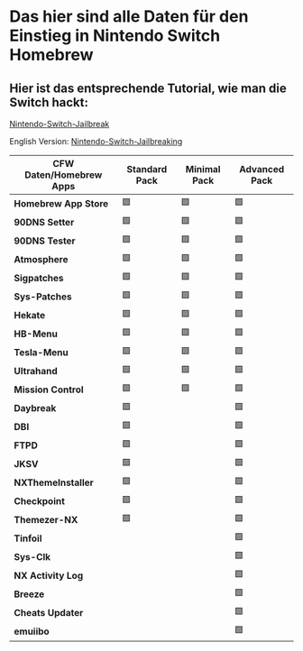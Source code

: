 # Das hier sind alle Daten für den Einstieg in Nintendo Switch Homebrew

## Hier ist das entsprechende Tutorial, wie man die Switch hackt:


[Nintendo-Switch-Jailbreak](https://github.com/Nico-Shock/Nintendo-Switch-Jailbreak)

English Version:
[Nintendo-Switch-Jailbreaking](https://github.com/Nico-Shock/Switch-Jailbreaking-Toturial)

| CFW Daten/Homebrew Apps       | Standard Pack       | Minimal Pack        | Advanced Pack       |
| ------------------- | ------------------- | ------------------- | ------------------- |
| **Homebrew App Store** | 🟩                | 🟩                | 🟩                |
| **90DNS Setter**    | 🟩                | 🟩                | 🟩                |
| **90DNS Tester**    | 🟩                | 🟩                | 🟩                |
| **Atmosphere**      | 🟩                | 🟩                | 🟩                |
| **Sigpatches**      | 🟩                | 🟩                | 🟩                |
| **Sys-Patches**     | 🟩                | 🟩                | 🟩                |
| **Hekate**          | 🟩                | 🟩                | 🟩                |
| **HB-Menu**         | 🟩                | 🟩                | 🟩                |
| **Tesla-Menu**      | 🟩                | 🟩                | 🟩                |
| **Ultrahand**       | 🟩                | 🟩                | 🟩                |
| **Mission Control** | 🟩                | 🟩                | 🟩                |
| **Daybreak**        | 🟩                |                   | 🟩                |
| **DBI**             | 🟩                |                   | 🟩                |
| **FTPD**            | 🟩                |                   | 🟩                |
| **JKSV**            | 🟩                |                   | 🟩                |
| **NXThemeInstaller**| 🟩                |                   | 🟩                |
| **Checkpoint**      | 🟩                |                   | 🟩                |
| **Themezer-NX**     | 🟩                |                   | 🟩                |
| **Tinfoil**         |                   |                   | 🟩                |
| **Sys-Clk**         |                   |                   | 🟩                |
| **NX Activity Log** |                   |                   | 🟩                |
| **Breeze**          |                   |                   | 🟩                |
| **Cheats Updater**  |                   |                   | 🟩                |
| **emuiibo**  |                   |                   |        🟩                |
